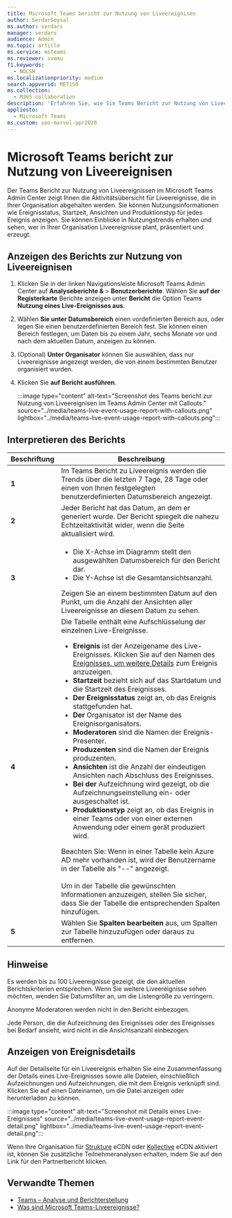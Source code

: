 ```yaml
---
title: Microsoft Teams bericht zur Nutzung von Liveereignisen
author: SerdarSoysal
ms.author: serdars
manager: serdars
audience: Admin
ms.topic: article
ms.service: msteams
ms.reviewer: svemu
f1.keywords:
  - NOCSH
ms.localizationpriority: medium
search.appverid: MET150
ms.collection:
  - M365-collaboration
description: 'Erfahren Sie, wie Sie Teams Bericht zur Nutzung von Liveereignissen im Microsoft Teams Admin Center verwenden, um einen Überblick über Teams Aktivitäten von Liveereignissen in Ihrer Organisation zu erhalten.'
appliesto:
  - Microsoft Teams
ms.custom: seo-marvel-apr2020
---
```

# <a name="microsoft-teams-live-event-usage-report"></a>Microsoft Teams bericht zur Nutzung von Liveereignisen

Der Teams Bericht zur Nutzung von Liveereignissen im Microsoft Teams Admin Center zeigt Ihnen die Aktivitätsübersicht für Liveereignisse, die in Ihrer Organisation abgehalten werden. Sie können Nutzungsinformationen wie Ereignisstatus, Startzeit, Ansichten und Produktionstyp für jedes Ereignis anzeigen. Sie können Einblicke in Nutzungstrends erhalten und sehen, wer in Ihrer Organisation Liveereignisse plant, präsentiert und erzeugt.

## <a name="view-the-live-event-usage-report"></a>Anzeigen des Berichts zur Nutzung von Liveereignisen

1. Klicken Sie in der linken Navigationsleiste Microsoft Teams Admin Center auf **Analyseberichte &** >  **Benutzerberichte**. Wählen Sie **auf der Registerkarte** Berichte anzeigen unter **Bericht** die Option Teams **Nutzung eines Live-Ereignisses aus**.
2. Wählen **Sie unter Datumsbereich** einen vordefinierten Bereich aus, oder legen Sie einen benutzerdefinierten Bereich fest. Sie können einen Bereich festlegen, um Daten bis zu einem Jahr, sechs Monate vor und nach dem aktuellen Datum, anzeigen zu können.
3. (Optional) **Unter Organisator** können Sie auswählen, dass nur Liveereignisse angezeigt werden, die von einem bestimmten Benutzer organisiert wurden.
4. Klicken Sie **auf Bericht ausführen**.  

   :::image type="content" alt-text="Screenshot des Teams bericht zur Nutzung von Liveereignisen im Teams Admin Center mit Callouts." source="../media/teams-live-event-usage-report-with-callouts.png" lightbox="../media/teams-live-event-usage-report-with-callouts.png":::

## <a name="interpret-the-report"></a>Interpretieren des Berichts

|Beschriftung |Beschreibung  |
|--------|-------------|
|**1**   |Im Teams Bericht zu Liveereignis werden die Trends über die letzten 7 Tage, 28 Tage oder einen von Ihnen festgelegten benutzerdefinierten Datumsbereich angezeigt. |
|**2**   |Jeder Bericht hat das Datum, an dem er generiert wurde. Der Bericht spiegelt die nahezu Echtzeitaktivität wider, wenn die Seite aktualisiert wird. |
|**3**   |<ul><li>Die X-Achse im Diagramm stellt den ausgewählten Datumsbereich für den Bericht dar.</li> <li> Die Y-Achse ist die Gesamtansichtsanzahl.</li> </ul>Zeigen Sie an einem bestimmten Datum auf den Punkt, um die Anzahl der Ansichten aller Liveereignisse an diesem Datum zu sehen.|
|**4**   |Die Tabelle enthält eine Aufschlüsselung der einzelnen Live-Ereignisse. <ul><li>**Ereignis** ist der Anzeigename des Live-Ereignisses. Klicken Sie auf den Namen des [Ereignisses, um weitere Details](#view-event-details) zum Ereignis anzuzeigen. </li> <li>**Startzeit** bezieht sich auf das Startdatum und die Startzeit des Ereignisses.</li> <li>**Der Ereignisstatus** zeigt an, ob das Ereignis stattgefunden hat.  </li><li>**Der** Organisator ist der Name des Ereignisorganisators.</li> <li>**Moderatoren** sind die Namen der Ereignis-Presenter.</li><li>**Produzenten** sind die Namen der Ereignis produzenten.</li><li>**Ansichten** ist die Anzahl der eindeutigen Ansichten nach Abschluss des Ereignisses.</li><li>**Bei der** Aufzeichnung wird gezeigt, ob die Aufzeichnungseinstellung ein- oder ausgeschaltet ist.</li><li>**Produktionstyp** zeigt an, ob das Ereignis in einer Teams oder von einer externen Anwendung oder einem gerät produziert wird.</li></li> </ul>Beachten Sie: Wenn in einer Tabelle kein Azure AD mehr vorhanden ist, wird der Benutzername in der Tabelle als "--" angezeigt. <br><br>Um in der Tabelle die gewünschten Informationen anzuzeigen, stellen Sie sicher, dass Sie der Tabelle die entsprechenden Spalten hinzufügen. |
|**5**   |Wählen Sie **Spalten bearbeiten** aus, um Spalten zur Tabelle hinzuzufügen oder daraus zu entfernen.|

## <a name="notes"></a>Hinweise
Es werden bis zu 100 Liveereignisse gezeigt, die den aktuellen Berichtskriterien entsprechen. Wenn Sie weitere Liveereignisse sehen möchten, wenden Sie Datumsfilter an, um die Listengröße zu verringern.

Anonyme  Moderatoren werden nicht in den Bericht einbezogen.

Jede Person, die die Aufzeichnung des Ereignisses oder des Ereignisses bei Bedarf ansieht, wird nicht in die Ansichtsanzahl einbezogen. 

## <a name="view-event-details"></a>Anzeigen von Ereignisdetails

Auf der Detailseite für ein Liveereignis erhalten Sie eine Zusammenfassung der Details eines Live-Ereignisses sowie alle Dateien, einschließlich Aufzeichnungen und Aufzeichnungen, die mit dem Ereignis verknüpft sind. Klicken Sie auf einen Dateinamen, um die Datei anzeigen oder herunterladen zu können.

:::image type="content" alt-text="Screenshot mit Details eines Live-Ereignisses" source="../media/teams-live-event-usage-report-event-detail.png" lightbox="../media/teams-live-event-usage-report-event-detail.png":::

Wenn Ihre Organisation für [Strukture](https://www.hivestreaming.com/partners/integration-partners/microsoft/) eCDN oder [Kollective](https://kollective.com) eCDN aktiviert ist, können Sie zusätzliche Teilnehmeranalysen erhalten, indem Sie auf den Link für den Partnerbericht klicken.

## <a name="related-topics"></a>Verwandte Themen

- [Teams – Analyse und Berichterstellung](teams-reporting-reference.md)
- [Was sind Microsoft Teams-Liveereignisse?](../teams-live-events/what-are-teams-live-events.md)
